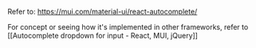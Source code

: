 Refer to:
https://mui.com/material-ui/react-autocomplete/

For concept or seeing how it's implemented in other frameworks, refer to [[Autocomplete dropdown for input - React, MUI, jQuery]]